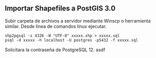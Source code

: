 ## Importar Shapefiles a PostGIS 3.0

Subir carpeta de archivos a servidor mediante Winscp o herramienta similar.
Desde linea de comandos linux ejecutar.
```
shp2pgsql -s 4326 -W "UTF-8" xxxxx.shp > xxxxx.sql
psql -d xxxxx -h localhost -U postgres -p5432 -f xxxxx.sql
```
Solicitara la contraseña de PostgreSQL 12. 
asdf
